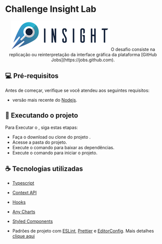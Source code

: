 # Challenge Insight Lab

<p align="center">
  <img src="https://github.com/JailsonSousa/challenge-insight-lab/blob/main/LogoInsightColor.png" alt="Logotipo Insight Lab"/>
O desafio consiste na replicação ou reinterpretação da interface gráfica da
plataforma [GitHub Jobs](https://jobs.github.com).
</p>

## 💻 Pré-requisitos

Antes de começar, verifique se você atendeu aos seguintes requisitos:

* versão mais recente do [Nodejs](https://nodejs.org/en/).

## 🚀 Executando o projeto <challenge-insight-lab>

Para Executar o <Challenge Insight Lab>, siga estas etapas:

* Faça o download ou clone do projeto <challenge-insight-lab>.
* Acesse a pasta do projeto.
* Execute o comando <yarn ou npm install> para baixar as dependências.
* Execute o comando <yarn start> para iniciar o projeto.

## ☕ Tecnologias utilizadas

- [Typescript](https://www.typescriptlang.org/)

- [Context API](https://pt-br.reactjs.org/docs/context.html)

- [Hooks](https://pt-br.reactjs.org/docs/hooks-intro.html)

- [Any Charts](https://www.anychart.com/pt/technical-integrations/samples/react-charts/)

- [Styled Components](https://styled-components.com/)

- Padrões de projeto com [ESLint](https://eslint.org/), [Prettier](https://prettier.io/) e [EditorConfig](https://editorconfig.org/). Mais detalhes [clique aqui](https://www.notion.so/Padr-es-de-projeto-com-ESLint-Prettier-e-EditorConfig-0b57b47a24724c859c0cf226aa0cc3a7)
